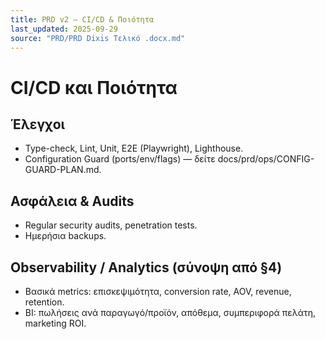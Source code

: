 ```yaml
---
title: PRD v2 — CI/CD & Ποιότητα
last_updated: 2025-09-29
source: "PRD/PRD Dixis Τελικό .docx.md"
---
```


# CI/CD και Ποιότητα

## Έλεγχοι
- Type-check, Lint, Unit, E2E (Playwright), Lighthouse.
- Configuration Guard (ports/env/flags) — δείτε docs/prd/ops/CONFIG-GUARD-PLAN.md.

## Ασφάλεια & Audits
- Regular security audits, penetration tests.
- Ημερήσια backups.

## Observability / Analytics (σύνοψη από §4)
- Βασικά metrics: επισκεψιμότητα, conversion rate, AOV, revenue, retention.
- BI: πωλήσεις ανά παραγωγό/προϊόν, απόθεμα, συμπεριφορά πελάτη, marketing ROI.
